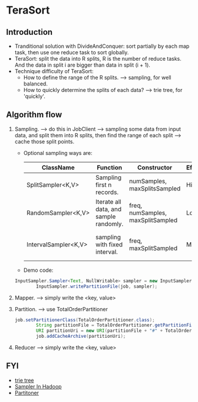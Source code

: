 # TeraSort

## Introduction

- Tranditional solution with DivideAndConquer:  sort partially by each map task, then use one reduce task to sort globally.
- TeraSort: split the data into R splits, R is the number of reduce tasks. And the data in split i are bigger than data in split (i + 1).
- Technique difficulty of TeraSort:
  - How to define the range of the R splits.    —>   sampling, for well balanced.
  - How to quickly determine the splits of each data?    —>    trie tree, for 'quickly'.

## Algorithm flow

1. Sampling.   —>   do this in JobClient     —>   sampling some data from input data, and split them into R splits, then find the range of each split      —>    cache those split points.

   - Optional sampling ways are: 

     | ClassName            | Function                               | Constructor                       | Efficiency | Feature                 |
     | -------------------- | -------------------------------------- | --------------------------------- | ---------- | ----------------------- |
     | SplitSampler<K,V>    | Sampling first n records.              | numSamples, maxSplitsSampled      | Highest    |                         |
     | RandomSampler<K,V>   | Iterate all data, and sample randomly. | freq, numSamples, maxSplitSampled | Lowest     |                         |
     | IntervalSampler<K,V> | sampling with fixed interval.          | freq, maxSplitSampled             | Middle     | Useful for sorted data. |

   - Demo code:

   ```java
   InputSampler.Sampler<Text, NullWritable> sampler = new InputSampler.IntervalSampler<Text, NullWritable>(0.3);
           InputSampler.writePartitionFile(job, sampler);
   ```

2. Mapper.    —> simply write the \<key, value>

3. Partition.    —>  use TotalOrderPartitioner

   ```java
   job.setPartitionerClass(TotalOrderPartitioner.class);
           String partitionFile = TotalOrderPartitioner.getPartitionFile(conf);
           URI partitionUri = new URI(partitionFile + "#" + TotalOrderPartitioner.DEFAULT_PATH);
           job.addCacheArchive(partitionUri);
   ```

4. Reducer     —> simply write the \<key, value>

## FYI

* [trie tree](http://dongxicheng.org/structure/trietree/)
* [Sampler In Hadoop](http://blog.csdn.net/andyelvis/article/details/7294811)
* [Partitoner](http://www.cnblogs.com/wuyudong/p/hadoop-partitioner.html)